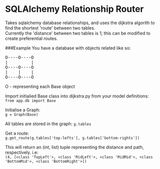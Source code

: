 # SQLAlchemy Relationship Router
Takes sqlalchemy database relationships, and uses the dijkstra algorith to find the shortest 'route' between two tables.  
Currently the 'distance' between two tables is 1; this can be modified to create preferential routes.

###Example
You have a database with objects related like so:  

<pre>
O----O----O  
|         |  
O----O----O 
|    |    |  
O----O----O
</pre>

O - representing each Base object  

Import initialied Base class into dijkstra.py from your model definitions:  
`from app.db import Base`  

Initialise a Graph:  
`g = Graph(Base)`  

All tables are stored in the graph: 
`g.tables`  

Get a route:  
`g.get_route(g.tables['top-lefts'], g.tables['bottom-rights'])`  

This will return an (int, list) tuple representing the distance and path, respectively. i.e:  
`(4, [<class 'TopLeft'>, <class 'MidLeft'>, <class 'MidMid'>, <class 'BottomMid'>, <class 'BottomRight'>])`
